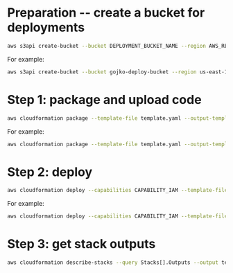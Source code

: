 # Preparation -- create a bucket for deployments

```bash
aws s3api create-bucket --bucket DEPLOYMENT_BUCKET_NAME --region AWS_REGION
```

For example:

```bash
aws s3api create-bucket --bucket gojko-deploy-bucket --region us-east-1
```

# Step 1: package and upload code
  
```bash
aws cloudformation package --template-file template.yaml --output-template-file output.yaml --s3-bucket DEPLOYMENT_BUCKET_NAME --region AWS_REGION
```

For example:

```bash
aws cloudformation package --template-file template.yaml --output-template-file output.yaml --s3-bucket gojko-deploy-bucket --region us-east-1
```

# Step 2: deploy

```bash
aws cloudformation deploy --capabilities CAPABILITY_IAM --template-file output.yaml --stack-name STACK_NAME 
```

For example:

```bash
aws cloudformation deploy --capabilities CAPABILITY_IAM --template-file output.yaml --stack-name sam-post 
```

# Step 3: get stack outputs

```bash
aws cloudformation describe-stacks --query Stacks[].Outputs --output text --stack-name sam-post 
```

